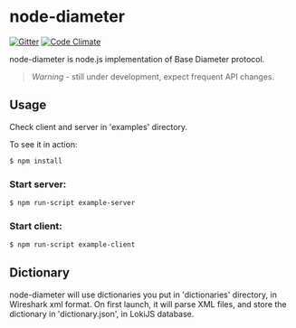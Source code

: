 # node-diameter

[![Gitter](https://badges.gitter.im/Join%20Chat.svg)](https://gitter.im/node-diameter/node-diameter?utm_source=badge&utm_medium=badge&utm_campaign=pr-badge)
[![Code Climate](https://codeclimate.com/github/node-diameter/node-diameter/badges/gpa.svg)](https://codeclimate.com/github/node-diameter/node-diameter)

node-diameter is node.js implementation of Base Diameter protocol. 

> *Warning* - still under development, expect frequent API changes. 

## Usage

Check client and server in 'examples' directory. 

To see it in action:

````bash
$ npm install
````

### Start server:
````bash
$ npm run-script example-server
````

### Start client:
````bash
$ npm run-script example-client
````

## Dictionary

node-diameter will use dictionaries you put in 'dictionaries' directory, in Wireshark xml format. On first launch, it will parse XML files, and store the dictionary in 'dictionary.json', in LokiJS database. 

